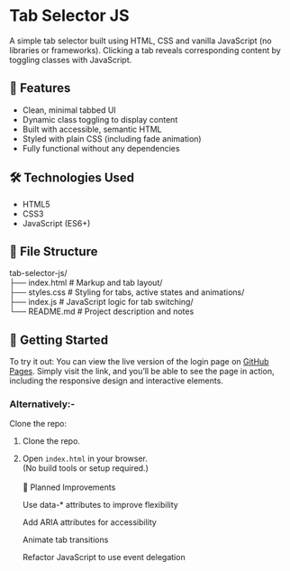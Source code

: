 # Tab Selector JS

A simple tab selector built using HTML, CSS and vanilla JavaScript (no libraries or frameworks).  Clicking a tab reveals corresponding content by toggling classes with JavaScript.

## 🧠 Features

- Clean, minimal tabbed UI
- Dynamic class toggling to display content
- Built with accessible, semantic HTML
- Styled with plain CSS (including fade animation)
- Fully functional without any dependencies

## 🛠 Technologies Used

- HTML5
- CSS3
- JavaScript (ES6+)

## 📁 File Structure

tab-selector-js/<br>
├── index.html # Markup and tab layout/<br>
├── styles.css # Styling for tabs, active states and animations/<br>
├── index.js # JavaScript logic for tab switching/<br>
└── README.md # Project description and notes


## 🚀 Getting Started

To try it out:
You can view the live version of the login page on [GitHub Pages](https://pelochos.github.io/tab-selector-js/). Simply visit the link, and you’ll be able to see the page in action, including the responsive design and interactive elements.

### Alternatively:-
Clone the repo:
1. Clone the repo.
2. Open `index.html` in your browser.<br>
   (No build tools or setup required.)<br>
<br>📌 Planned Improvements

    Use data-* attributes to improve flexibility

    Add ARIA attributes for accessibility

    Animate tab transitions

    Refactor JavaScript to use event delegation
